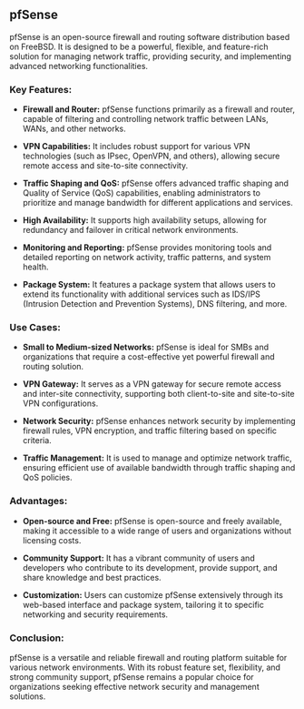 ## pfSense

pfSense is an open-source firewall and routing software distribution based on FreeBSD. It is designed to be a powerful, flexible, and feature-rich solution for managing network traffic, providing security, and implementing advanced networking functionalities.

### Key Features:

- **Firewall and Router:** pfSense functions primarily as a firewall and router, capable of filtering and controlling network traffic between LANs, WANs, and other networks.

- **VPN Capabilities:** It includes robust support for various VPN technologies (such as IPsec, OpenVPN, and others), allowing secure remote access and site-to-site connectivity.

- **Traffic Shaping and QoS:** pfSense offers advanced traffic shaping and Quality of Service (QoS) capabilities, enabling administrators to prioritize and manage bandwidth for different applications and services.

- **High Availability:** It supports high availability setups, allowing for redundancy and failover in critical network environments.

- **Monitoring and Reporting:** pfSense provides monitoring tools and detailed reporting on network activity, traffic patterns, and system health.

- **Package System:** It features a package system that allows users to extend its functionality with additional services such as IDS/IPS (Intrusion Detection and Prevention Systems), DNS filtering, and more.

### Use Cases:

- **Small to Medium-sized Networks:** pfSense is ideal for SMBs and organizations that require a cost-effective yet powerful firewall and routing solution.

- **VPN Gateway:** It serves as a VPN gateway for secure remote access and inter-site connectivity, supporting both client-to-site and site-to-site VPN configurations.

- **Network Security:** pfSense enhances network security by implementing firewall rules, VPN encryption, and traffic filtering based on specific criteria.

- **Traffic Management:** It is used to manage and optimize network traffic, ensuring efficient use of available bandwidth through traffic shaping and QoS policies.

### Advantages:

- **Open-source and Free:** pfSense is open-source and freely available, making it accessible to a wide range of users and organizations without licensing costs.

- **Community Support:** It has a vibrant community of users and developers who contribute to its development, provide support, and share knowledge and best practices.

- **Customization:** Users can customize pfSense extensively through its web-based interface and package system, tailoring it to specific networking and security requirements.

### Conclusion:

pfSense is a versatile and reliable firewall and routing platform suitable for various network environments. With its robust feature set, flexibility, and strong community support, pfSense remains a popular choice for organizations seeking effective network security and management solutions.
